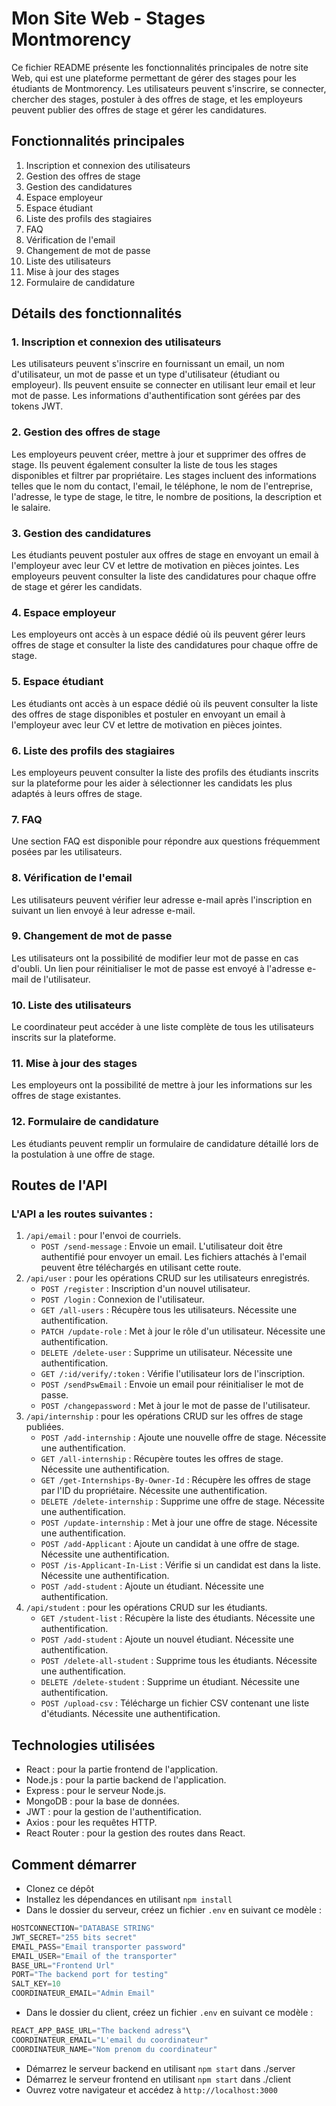 # Mon Site Web - Stages Montmorency
Ce fichier README présente les fonctionnalités principales de notre site Web, qui est une plateforme permettant de gérer des stages pour les étudiants de Montmorency. Les utilisateurs peuvent s'inscrire, se connecter, chercher des stages, postuler à des offres de stage, et les employeurs peuvent publier des offres de stage et gérer les candidatures.

## Fonctionnalités principales
1. Inscription et connexion des utilisateurs
2. Gestion des offres de stage
3. Gestion des candidatures
4. Espace employeur
5. Espace étudiant
6. Liste des profils des stagiaires
7. FAQ
8. Vérification de l'email
9. Changement de mot de passe
10. Liste des utilisateurs
11. Mise à jour des stages
12. Formulaire de candidature

## Détails des fonctionnalités
### 1. Inscription et connexion des utilisateurs
Les utilisateurs peuvent s'inscrire en fournissant un email, un nom d'utilisateur, un mot de passe et un type d'utilisateur (étudiant ou employeur). Ils peuvent ensuite se connecter en utilisant leur email et leur mot de passe. Les informations d'authentification sont gérées par des tokens JWT.

### 2. Gestion des offres de stage
Les employeurs peuvent créer, mettre à jour et supprimer des offres de stage. Ils peuvent également consulter la liste de tous les stages disponibles et filtrer par propriétaire. Les stages incluent des informations telles que le nom du contact, l'email, le téléphone, le nom de l'entreprise, l'adresse, le type de stage, le titre, le nombre de positions, la description et le salaire.

### 3. Gestion des candidatures
Les étudiants peuvent postuler aux offres de stage en envoyant un email à l'employeur avec leur CV et lettre de motivation en pièces jointes. Les employeurs peuvent consulter la liste des candidatures pour chaque offre de stage et gérer les candidats.

### 4. Espace employeur
Les employeurs ont accès à un espace dédié où ils peuvent gérer leurs offres de stage et consulter la liste des candidatures pour chaque offre de stage.

### 5. Espace étudiant
Les étudiants ont accès à un espace dédié où ils peuvent consulter la liste des offres de stage disponibles et postuler en envoyant un email à l'employeur avec leur CV et lettre de motivation en pièces jointes.

### 6. Liste des profils des stagiaires
Les employeurs peuvent consulter la liste des profils des étudiants inscrits sur la plateforme pour les aider à sélectionner les candidats les plus adaptés à leurs offres de stage.

### 7. FAQ
Une section FAQ est disponible pour répondre aux questions fréquemment posées par les utilisateurs.

### 8. Vérification de l'email
Les utilisateurs peuvent vérifier leur adresse e-mail après l'inscription en suivant un lien envoyé à leur adresse e-mail.

### 9. Changement de mot de passe
Les utilisateurs ont la possibilité de modifier leur mot de passe en cas d'oubli. Un lien pour réinitialiser le mot de passe est envoyé à l'adresse e-mail de l'utilisateur.

### 10. Liste des utilisateurs
Le coordinateur peut accéder à une liste complète de tous les utilisateurs inscrits sur la plateforme.

### 11. Mise à jour des stages
Les employeurs ont la possibilité de mettre à jour les informations sur les offres de stage existantes.

### 12. Formulaire de candidature
Les étudiants peuvent remplir un formulaire de candidature détaillé lors de la postulation à une offre de stage.

## Routes de l'API
### L'API a les routes suivantes :

1. ```/api/email``` : pour l'envoi de courriels.
    *  ```POST /send-message``` : Envoie un email. L'utilisateur doit être authentifié pour envoyer un email. Les fichiers attachés à l'email peuvent être téléchargés en utilisant cette route.
2. ```/api/user``` : pour les opérations CRUD sur les utilisateurs enregistrés.
    * ```POST /register``` : Inscription d'un nouvel utilisateur.
    * ```POST /login``` : Connexion de l'utilisateur.
    * ```GET /all-users``` : Récupère tous les utilisateurs. Nécessite une authentification.
    * ```PATCH /update-role``` : Met à jour le rôle d'un utilisateur. Nécessite une authentification.
    * ```DELETE /delete-user``` : Supprime un utilisateur. Nécessite une authentification.
    * ```GET /:id/verify/:token``` : Vérifie l'utilisateur lors de l'inscription.
    * ```POST /sendPswEmail``` : Envoie un email pour réinitialiser le mot de passe.
    * ```POST /changepassword``` : Met à jour le mot de passe de l'utilisateur.
3. ```/api/internship``` : pour les opérations CRUD sur les offres de stage publiées.
    * ```POST /add-internship``` : Ajoute une nouvelle offre de stage. Nécessite une authentification.
    * ```GET /all-internship``` : Récupère toutes les offres de stage. Nécessite une authentification.
    * ```GET /get-Internships-By-Owner-Id``` : Récupère les offres de stage par l'ID du propriétaire. Nécessite une authentification.
    * ```DELETE /delete-internship``` : Supprime une offre de stage. Nécessite une authentification.
    * ```POST /update-internship``` : Met à jour une offre de stage. Nécessite une authentification.
    * ```POST /add-Applicant``` : Ajoute un candidat à une offre de stage. Nécessite une authentification.
    * ```POST /is-Applicant-In-List``` : Vérifie si un candidat est dans la liste. Nécessite une authentification.
    * ```POST /add-student``` : Ajoute un étudiant. Nécessite une authentification.
4. ```/api/student``` : pour les opérations CRUD sur les étudiants.
    * ```GET /student-list``` : Récupère la liste des étudiants. Nécessite une authentification.
    * ```POST /add-student``` : Ajoute un nouvel étudiant. Nécessite une authentification.
    * ```POST /delete-all-student``` : Supprime tous les étudiants. Nécessite une authentification.
    * ```DELETE /delete-student``` : Supprime un étudiant. Nécessite une authentification.
    * ```POST /upload-csv``` : Télécharge un fichier CSV contenant une liste d'étudiants. Nécessite une authentification.
    
## Technologies utilisées
* React : pour la partie frontend de l'application.
* Node.js : pour la partie backend de l'application.
* Express : pour le serveur Node.js.
* MongoDB : pour la base de données.
* JWT : pour la gestion de l'authentification.
* Axios : pour les requêtes HTTP.
* React Router : pour la gestion des routes dans React.

## Comment démarrer
- Clonez ce dépôt
- Installez les dépendances en utilisant ```npm install```
- Dans le dossier du serveur, créez un fichier ```.env``` en suivant ce modèle : 
```js
HOSTCONNECTION="DATABASE STRING"
JWT_SECRET="255 bits secret"
EMAIL_PASS="Email transporter password"
EMAIL_USER="Email of the transporter"
BASE_URL="Frontend Url"
PORT="The backend port for testing"
SALT_KEY=10
COORDINATEUR_EMAIL="Admin Email"
```
- Dans le dossier du client, créez un fichier ```.env``` en suivant ce modèle : 
```js
REACT_APP_BASE_URL="The backend adress"\
COORDINATEUR_EMAIL="L'email du coordinateur"
COORDINATEUR_NAME="Nom prenom du coordinateur"
``` 
- Démarrez le serveur backend en utilisant ```npm start``` dans ./server
- Démarrez le serveur frontend en utilisant ```npm start``` dans ./client
- Ouvrez votre navigateur et accédez à ```http://localhost:3000```
